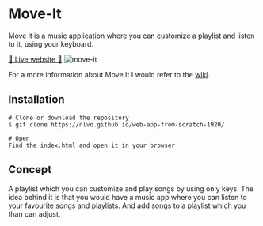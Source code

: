# Move-It
Move it is a music application where you can customize a playlist and listen to it, using your keyboard.

[🚀 Live website 🚀](https://nlvo.github.io/web-design-1920/)
![move-it](https://user-images.githubusercontent.com/8554238/81085854-0b400500-8ef8-11ea-839e-f75d759ef333.png)

For a more information about Move It I would refer to the [wiki](https://github.com/nlvo/web-design-1920/wiki/).

## Installation
```
# Clone or download the repository
$ git clone https://nlvo.github.io/web-app-from-scratch-1920/

# Open
Find the index.html and open it in your browser
```

## Concept
A playlist which you can customize and play songs by using only keys. The idea behind it is that you would have a music app where you can listen to your favourite songs and playlists. And add songs to a playlist which you than can adjust.
